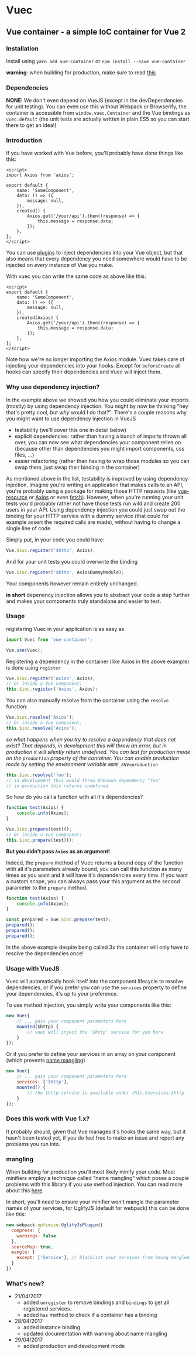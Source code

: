 # Vuec
## Vue container - a simple IoC container for Vue 2

### Installation
Install using `yarn add vue-container` or `npm install --save vue-container`

**warning**: when building for production, make sure to read [this](#mangling)

### Dependencies
**NONE**! We don't even depend on VueJS (except in the devDependencies for unit testing).
You can even use this without Webpack or Browserify, the container is accessible from `window.vuec.Container` and the Vue bindings as `vuec.default` (the unit tests are actually written in plain ES5 so you can start there to get an idea!)

### Introduction

If you have worked with Vue before, you'll probably have done things like this:
```vue
<script>
import Axios from 'axios';

export default {
	name: 'SomeComponent',
	data: () => ({
		message: null,
	}),
	created() {
		Axios.get('/your/api').then((response) => {
			this.message = response.data;
		});
	},
};
</script>
```
You can use [plugins](https://vuejs.org/v2/guide/plugins.html) to inject dependencies into your Vue object, but that also means that every dependency you need somewhere would have to be injected on *every* instance of Vue you make.

With vuec you can write the same code as above like this:
```vue
<script>
export default {
	name: 'SomeComponent',
	data: () => ({
		message: null,
	}),
	created(Axios) {
		Axios.get('/your/api').then((response) => {
			this.message = response.data;
		});
	},
};
</script>
```
Note how we're no longer importing the Axios module. Vuec takes care of injecting your dependencies into your hooks. Except for `beforeCreate` all hooks can specify their dependencies and Vuec will inject them.

### Why use dependency injection?
In the example above we showed you how you could eliminate your imports (mostly) by using dependency injection.
You might by now be thinking "hey that's pretty cool, but *why* would I do that?". There's a couple reasons why you might want to use dependency injection in VueJS
- testability (we'll cover this one in detail below)
- explicit dependencies: rather than having a bunch of imports thrown all over, you can now see what dependencies your component relies on (because other than dependencies you might import components, css files, ...)
- easier refactoring (rather than having to wrap those modules so you can swap them, just swap their binding in the container)

As mentioned above in the list, testability is improved by using dependency injection. Imagine you're writing an application that makes calls to an API, you're probably using a package for making those HTTP requests (like [vue-resource](https://github.com/pagekit/vue-resource) or [Axios](https://github.com/mzabriskie/axios) or even [fetch](https://github.com/github/fetch)). However, when you're running your unit tests you'd probably rather not have those tests run wild and create 200 users in your API.
Using dependency injection you could just swap out the binding for your HTTP service with a dummy service (that could for example assert the required calls are made), without having to change a single line of code.

Simply put, in your code you could have:
```javascript
Vue.$ioc.register('$http', Axios);
```
And for your unit tests you could overwrite the binding
```javascript
Vue.$ioc.register('$http', AxiosDummyModule);
```
Your components however remain entirely unchanged.

**in short** depenency injection allows you to abstract your code a step further and makes your components truly standalone and easier to test.

### Usage
registering Vuec in your application is as easy as
```javascript
import Vuec from 'vue-container';

Vue.use(Vuec);
```
Registering a dependency in the container (like Axios in the above example) is done using `register`
```javascript
Vue.$ioc.register('Axios', Axios);
// Or inside a Vue component:
this.$ioc.register('Axios', Axios);
```
You can also manually resolve from the container using the `resolve` function:
```javascript
Vue.$ioc.resolve('Axios');
// Or inside a Vue component:
this.$ioc.resolve('Axios');
```
*so what happens when you try to resolve a dependency that does not exist? That depends, in development this will throw an error, but in production it will silently return undefined. You can test for production mode on the `production` property of the container.
You can enable production mode by setting the environment variable `NODE_ENV=production`*
```javascript
this.$ioc.resolve('foo');
// in development this would throw Unknown dependency "foo"
// in production this returns undefined
```

So how do you call a function with all it's dependencies?
```javascript
function test(Axios) {
	console.info(Axios);
}

Vue.$ioc.prepare(test)();
// Or inside a Vue component:
this.$ioc.prepare(test)();
```
**But you didn't pass `Axios` as an argument!**

Indeed, the `prepare` method of Vuec returns a bound copy of the function with all it's parameters already bound, you can call this function as many times as you want and it will have it's dependencies every time. If you want a custom scope, you can always pass your this argument as the second parameter to the `prepare` method.
```javascript
function test(Axios) {
	console.info(Axios);
}

const prepared = Vue.$ioc.prepare(test);
prepared();
prepared();
prepared();
```
In the above example despite being called 3x the container will only have to resolve the dependencies once!

### Usage with VueJS
Vuec will automatically hook itself into the component lifecycle to resolve dependencies,
or if you prefer you can use the `services` property to define your dependencies, it's up to your preference.

To use method injection, you simply write your components like this:
```javascript
new Vue({
    // ... pass your component parameters here
    mounted($http) {
        // vuec will inject the '$http' service for you here
    }
});
```

Or if you prefer to define your services in an array on your component (which prevents [name mangling](#mangling))
```javascript
new Vue({
    // ... pass your component parameters here
    services: ['$http'],
    mounted() {
        // the $http service is available under this.$services.$http
    }
});
```

### Does this work with Vue 1.x?
It probably should, given that Vue manages it's hooks the same way, but it hasn't been tested yet, if you do feel free to make an issue and report any problems you run into.

### mangling
When building for production you'll most likely minify your code. Most minifiers employ a technique called "name mangling"
which poses a couple problems with this library if you use method injection. You can read more about this [here](https://github.com/dealloc/vuec/issues/3).

In short, you'll need to ensure your minifier won't mangle the parameter names of your services, for UglifyJS (default for webpack) this can be done like this:
```javascript
new webpack.optimize.UglifyJsPlugin({
  compress: {
    warnings: false
  },
  sourceMap: true,
  mangle: {
    except: ['Service'], // blacklist your services from being mangled
  }
})
```

### What's new?
- 21/04/2017
	- added `unregister` to remove bindings and `bindings` to get all registered services.
	- added `has` method to check if a container has a binding
- 28/04/2017
	- added instance binding
	- updated documentation with warning about name mangling
- 29/04/2017
	- added production and development mode
